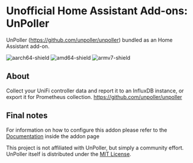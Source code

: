 # Unofficial Home Assistant Add-ons: UnPoller

UnPoller (https://github.com/unpoller/unpoller) bundled as an Home Assistant add-on.

![aarch64-shield](https://img.shields.io/badge/aarch64-yes-green)
![amd64-shield](https://img.shields.io/badge/amd64-yes-green)
![armv7-shield](https://img.shields.io/badge/armv7-yes-green)

## About

Collect your UniFi controller data and report it to an InfluxDB instance, or export it for Prometheus collection.
https://github.com/unpoller/unpoller

## Final notes

For information on how to configure this addon please refer to the [Documentation](DOCS.md) inside the addon page

This project is not affiliated with UnPoller, but simply a community effort. UnPoller itself is distributed under the [MIT License](https://github.com/unpoller/unpoller/blob/master/LICENSE).
